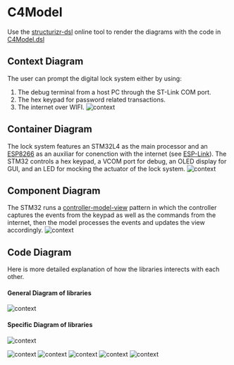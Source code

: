 # C4Model
Use the [structurizr-dsl](https://www.structurizr.com/dsl) online tool to render the diagrams with the code in [C4Model.dsl](C4Model.dsl)

## Context Diagram
The user can prompt the digital lock system either by using:
1. The debug terminal from a host PC through the ST-Link COM port.
2. The hex keypad for password related transactions.
3. The internet over WIFI.
![context](structurizr-Context.png)

## Container Diagram
The lock system features an STM32L4 as the main processor and an [ESP8266](https://www.espressif.com/en/products/socs/esp8266) as an auxiliar for conenction with the internet (see [ESP-Link](https://github.com/jeelabs/esp-link)). The STM32 controls a hex keypad, a VCOM port for debug, an OLED display for GUI, and an LED for mocking the actuator of the lock system.
![context](structurizr-Container.png)

## Component Diagram
The STM32 runs a [controller-model-view](https://en.wikipedia.org/wiki/Model%E2%80%93view%E2%80%93controller) pattern in which the controller captures the events from the keypad as well as the commands from the internet, then the model processes the events and updates the view accordingly.
![context](structurizr-Component.png)

## Code Diagram
Here is more detailed explanation of how the libraries interects with each other.

#### General Diagram of libraries
![context](structurizr-SystemLandscape-001(1).png)

#### Specific Diagram of libraries
![context](structurizr-SystemContext-001.png)


![context](structurizr-SystemContext-002.png)
![context](structurizr-SystemContext-003.png)
![context](structurizr-SystemContext-004.png)
![context](structurizr-SystemContext-006.png)
![context](structurizr-SystemContext-007.png)
